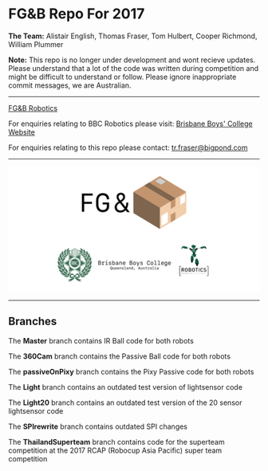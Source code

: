 # **FG&B** Repo For 2017

**The Team:** Alistair English, Thomas Fraser, Tom Hulbert, Cooper Richmond, William Plummer

**Note:** This repo is no longer under development and wont recieve updates. Please understand that a lot of the code was written during competition and might be difficult to understand or follow. Please ignore inappropriate commit messages, we are Australian.

-------------------------------------------------------------

[FG&B Robotics](https://fg-b.github.io)

For enquiries relating to BBC Robotics please visit:
[Brisbane Boys' College Website](http://www.bbc.qld.edu.au)

For enquiries relating to this repo please contact: tr.fraser@bigpond.com

-------------------------------------------------------------

![FG&B Logo](/images/FG&BFooter.png)

-------------------------------------------------------------
## Branches

The **Master** branch contains IR Ball code for both robots

The **360Cam** branch contains the Passive Ball code for both robots

The **passiveOnPixy** branch contains the Pixy Passive code for both robots

The **Light** branch contains an outdated test version of lightsensor code

The **Light20** branch contains an outdated test version of the 20 sensor lightsensor code

The **SPIrewrite** branch contains outdated SPI changes

The **ThailandSuperteam** branch contains code for the superteam competition at the 2017 RCAP (Robocup Asia Pacific) super team competition
